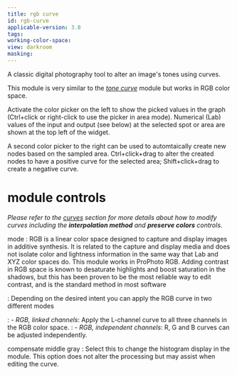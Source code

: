 ```yaml
---
title: rgb curve
id: rgb-curve
applicable-version: 3.8
tags: 
working-color-space:  
view: darkroom
masking: 
---
```


A classic digital photography tool to alter an image's tones using curves.

This module is very similar to the [_tone curve_](./tone-curve.md) module but works in RGB color space.

Activate the color picker on the left to show the picked values in the graph (Ctrl+click or right-click to use the picker in area mode). Numerical (Lab) values of the input and output (see below) at the selected spot or area are shown at the top left of the widget.

A second color picker to the right can be used to automtaically create new nodes based on the sampled area. Ctrl+click+drag to alter the created nodes to have a positive curve for the selected area; Shift+click+drag to create a negative curve.

# module controls

_Please refer to the [curves](../../darkroom/processing-modules/curves.md) section for more details about how to modify curves including the **interpolation method** and **preserve colors** controls._

mode
: RGB is a linear color space designed to capture and display images in additive synthesis. It is related to the capture and display media and does not isolate color and lightness information in the same way that Lab and XYZ color spaces do. This module works in ProPhoto RGB. Adding contrast in RGB space is known to desaturate highlights and boost saturation in the shadows, but this has been proven to be the most reliable way to edit contrast, and is the standard method in most software

: Depending on the desired intent you can apply the RGB curve in two different modes

: - _RGB, linked channels_: Apply the L-channel curve to all three channels in the RGB color space.
: - _RGB, independent channels_: R, G and B curves can be adjusted independently.

compensate middle gray
: Select this to change the histogram display in the module. This option does not alter the processing but may assist when editing the curve.
